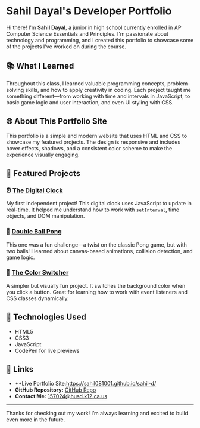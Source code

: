 # Sahil Dayal's Developer Portfolio

Hi there! I'm **Sahil Dayal**, a junior in high school currently enrolled in AP Computer Science Essentials and Principles. I'm passionate about technology and programming, and I created this portfolio to showcase some of the projects I've worked on during the course.

## 📚 What I Learned

Throughout this class, I learned valuable programming concepts, problem-solving skills, and how to apply creativity in coding. Each project taught me something different—from working with time and intervals in JavaScript, to basic game logic and user interaction, and even UI styling with CSS.

## 🌐 About This Portfolio Site

This portfolio is a simple and modern website that uses HTML and CSS to showcase my featured projects. The design is responsive and includes hover effects, shadows, and a consistent color scheme to make the experience visually engaging.

## 🚀 Featured Projects

### ⏰ [The Digital Clock](https://codepen.io/SahilD111/pen/bNdNPwW)
My first independent project! This digital clock uses JavaScript to update in real-time. It helped me understand how to work with `setInterval`, time objects, and DOM manipulation.

### 🏓 [Double Ball Pong](https://codepen.io/SahilD111/pen/RNPNzKr)
This one was a fun challenge—a twist on the classic Pong game, but with two balls! I learned about canvas-based animations, collision detection, and game logic.

### 🎨 [The Color Switcher](https://codepen.io/SahilD111/pen/RNwBjBV)
A simpler but visually fun project. It switches the background color when you click a button. Great for learning how to work with event listeners and CSS classes dynamically.

## 📁 Technologies Used

- HTML5
- CSS3
- JavaScript
- CodePen for live previews

## 🔗 Links

- **Live Portfolio Site:https://sahil081001.github.io/sahil-d/
- **GitHub Repository:** [GitHub Repo](https://github.com/Sahil081001/sahil-d)
- **Contact Me:** [157024@husd.k12.ca.us](mailto:157024@husd.k12.ca.us)

---

Thanks for checking out my work! I’m always learning and excited to build even more in the future.

